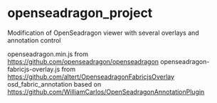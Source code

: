 # openseadragon_project
Modification of OpenSeadragon viewer with several overlays and annotation control 

openseadragon.min.js from https://github.com/openseadragon/openseadragon
openseadragon-fabricjs-overlay.js from https://github.com/altert/OpenseadragonFabricjsOverlay
osd_fabric_annotation based on https://github.com/WilliamCarlos/OpenSeadragonAnnotationPlugin
